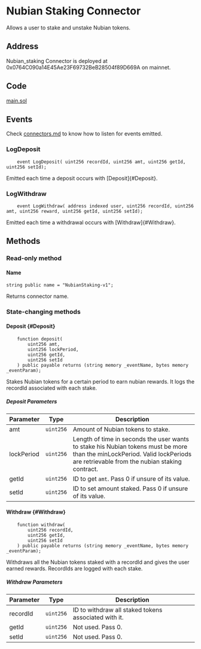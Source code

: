 # Nubian Staking Connector

Allows a user to stake and unstake Nubian tokens.

## Address

Nubian_staking Connector is deployed at 0x0764C090a14E45Ae23F69732BeB28504f89D669A on mainnet.

## Code

[main.sol](../contracts/connectors/nubian_staking/main.sol)

## Events

Check [connectors.md](../readme.md) to know how to listen for events emitted.

### LogDeposit

```solidity
    event LogDeposit( uint256 recordId, uint256 amt, uint256 getId, uint256 setId);
```

Emitted each time a deposit occurs with [Deposit]{#Deposit}.

### LogWithdraw

```solidity
    event LogWithdraw( address indexed user, uint256 recordId, uint256 amt, uint256 reward, uint256 getId, uint256 setId);
```

Emitted each time a withdrawal occurs with [Withdraw]{#Withdraw}.

## Methods

### Read-only method

#### Name

```solidity
string public name = "NubianStaking-v1";
```

Returns connector name.

### State-changing methods

#### Deposit {#Deposit}

```solidity
    function deposit(
        uint256 amt,
        uint256 lockPeriod,
        uint256 getId,
        uint256 setId
    ) public payable returns (string memory _eventName, bytes memory _eventParam);
```

Stakes Nubian tokens for a certain period to earn nubian rewards. It logs the recordId associated with each stake.

##### Deposit Parameters

| Parameter  | Type  | Description  |
|---|---|---|
| amt  | `uint256`  | Amount of Nubian tokens to stake.  |
| lockPeriod  | `uint256`  | Length of time in seconds the user wants to stake his Nubian tokens must be more than the minLockPeriod. Valid lockPeriods are retrievable from the nubian staking contract. |
| getId  | `uint256`  | ID to get `amt`. Pass 0 if unsure of its value.  |
| setId  | `uint256`  | ID to set amount staked. Pass 0 if unsure of its value. |

#### Withdraw {#Withdraw}

```solidity
    function withdraw(
        uint256 recordId,
        uint256 getId,
        uint256 setId
    ) public payable returns (string memory _eventName, bytes memory _eventParam);
```

Withdraws all the Nubian tokens staked with a recordId and gives the user earned rewards. RecordIds are logged with each stake.

##### Withdraw Parameters

| Parameter  | Type  | Description  |
|---|---|---|
| recordId | `uint256`  | ID to withdraw all staked tokens associated with it. |
| getId  | `uint256`  | Not used. Pass 0. |
| setId  | `uint256`  | Not used. Pass 0. |
